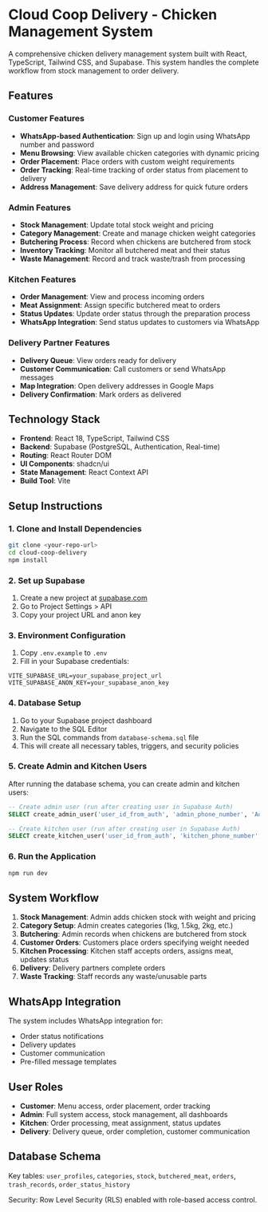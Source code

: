 # Cloud Coop Delivery - Chicken Management System

A comprehensive chicken delivery management system built with React, TypeScript, Tailwind CSS, and Supabase. This system handles the complete workflow from stock management to order delivery.

## Features

### Customer Features
- **WhatsApp-based Authentication**: Sign up and login using WhatsApp number and password
- **Menu Browsing**: View available chicken categories with dynamic pricing
- **Order Placement**: Place orders with custom weight requirements
- **Order Tracking**: Real-time tracking of order status from placement to delivery
- **Address Management**: Save delivery address for quick future orders

### Admin Features
- **Stock Management**: Update total stock weight and pricing
- **Category Management**: Create and manage chicken weight categories
- **Butchering Process**: Record when chickens are butchered from stock
- **Inventory Tracking**: Monitor all butchered meat and their status
- **Waste Management**: Record and track waste/trash from processing

### Kitchen Features
- **Order Management**: View and process incoming orders
- **Meat Assignment**: Assign specific butchered meat to orders
- **Status Updates**: Update order status through the preparation process
- **WhatsApp Integration**: Send status updates to customers via WhatsApp

### Delivery Partner Features
- **Delivery Queue**: View orders ready for delivery
- **Customer Communication**: Call customers or send WhatsApp messages
- **Map Integration**: Open delivery addresses in Google Maps
- **Delivery Confirmation**: Mark orders as delivered

## Technology Stack

- **Frontend**: React 18, TypeScript, Tailwind CSS
- **Backend**: Supabase (PostgreSQL, Authentication, Real-time)
- **Routing**: React Router DOM
- **UI Components**: shadcn/ui
- **State Management**: React Context API
- **Build Tool**: Vite

## Setup Instructions

### 1. Clone and Install Dependencies

```bash
git clone <your-repo-url>
cd cloud-coop-delivery
npm install
```

### 2. Set up Supabase

1. Create a new project at [supabase.com](https://supabase.com)
2. Go to Project Settings > API
3. Copy your project URL and anon key

### 3. Environment Configuration

1. Copy `.env.example` to `.env`
2. Fill in your Supabase credentials:

```env
VITE_SUPABASE_URL=your_supabase_project_url
VITE_SUPABASE_ANON_KEY=your_supabase_anon_key
```

### 4. Database Setup

1. Go to your Supabase project dashboard
2. Navigate to the SQL Editor
3. Run the SQL commands from `database-schema.sql` file
4. This will create all necessary tables, triggers, and security policies

### 5. Create Admin and Kitchen Users

After running the database schema, you can create admin and kitchen users:

```sql
-- Create admin user (run after creating user in Supabase Auth)
SELECT create_admin_user('user_id_from_auth', 'admin_phone_number', 'Admin Name');

-- Create kitchen user (run after creating user in Supabase Auth)  
SELECT create_kitchen_user('user_id_from_auth', 'kitchen_phone_number', 'Kitchen Staff Name');
```

### 6. Run the Application

```bash
npm run dev
```

## System Workflow

1. **Stock Management**: Admin adds chicken stock with weight and pricing
2. **Category Setup**: Admin creates categories (1kg, 1.5kg, 2kg, etc.)
3. **Butchering**: Admin records when chickens are butchered from stock
4. **Customer Orders**: Customers place orders specifying weight needed
5. **Kitchen Processing**: Kitchen staff accepts orders, assigns meat, updates status
6. **Delivery**: Delivery partners complete orders
7. **Waste Tracking**: Staff records any waste/unusable parts

## WhatsApp Integration

The system includes WhatsApp integration for:
- Order status notifications
- Delivery updates  
- Customer communication
- Pre-filled message templates

## User Roles

- **Customer**: Menu access, order placement, order tracking
- **Admin**: Full system access, stock management, all dashboards
- **Kitchen**: Order processing, meat assignment, status updates
- **Delivery**: Delivery queue, order completion, customer communication

## Database Schema

Key tables: `user_profiles`, `categories`, `stock`, `butchered_meat`, `orders`, `trash_records`, `order_status_history`

Security: Row Level Security (RLS) enabled with role-based access control.
